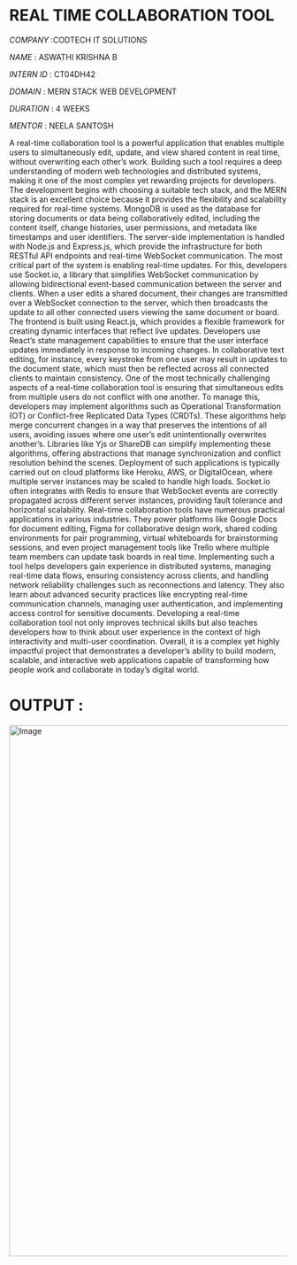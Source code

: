 # REAL TIME COLLABORATION TOOL

*COMPANY* :CODTECH IT SOLUTIONS

*NAME* : ASWATHI KRISHNA B

*INTERN ID* : CT04DH42

*DOMAIN* : MERN STACK WEB DEVELOPMENT

*DURATION* : 4 WEEKS

*MENTOR* : NEELA SANTOSH

A real-time collaboration tool is a powerful application that enables multiple users to simultaneously edit, update, and view shared content in real time, without overwriting each other’s work. Building such a tool requires a deep understanding of modern web technologies and distributed systems, making it one of the most complex yet rewarding projects for developers. The development begins with choosing a suitable tech stack, and the MERN stack is an excellent choice because it provides the flexibility and scalability required for real-time systems. MongoDB is used as the database for storing documents or data being collaboratively edited, including the content itself, change histories, user permissions, and metadata like timestamps and user identifiers. The server-side implementation is handled with Node.js and Express.js, which provide the infrastructure for both RESTful API endpoints and real-time WebSocket communication. The most critical part of the system is enabling real-time updates. For this, developers use Socket.io, a library that simplifies WebSocket communication by allowing bidirectional event-based communication between the server and clients. When a user edits a shared document, their changes are transmitted over a WebSocket connection to the server, which then broadcasts the update to all other connected users viewing the same document or board. The frontend is built using React.js, which provides a flexible framework for creating dynamic interfaces that reflect live updates. Developers use React’s state management capabilities to ensure that the user interface updates immediately in response to incoming changes. In collaborative text editing, for instance, every keystroke from one user may result in updates to the document state, which must then be reflected across all connected clients to maintain consistency. One of the most technically challenging aspects of a real-time collaboration tool is ensuring that simultaneous edits from multiple users do not conflict with one another. To manage this, developers may implement algorithms such as Operational Transformation (OT) or Conflict-free Replicated Data Types (CRDTs). These algorithms help merge concurrent changes in a way that preserves the intentions of all users, avoiding issues where one user’s edit unintentionally overwrites another’s. Libraries like Yjs or ShareDB can simplify implementing these algorithms, offering abstractions that manage synchronization and conflict resolution behind the scenes. Deployment of such applications is typically carried out on cloud platforms like Heroku, AWS, or DigitalOcean, where multiple server instances may be scaled to handle high loads. Socket.io often integrates with Redis to ensure that WebSocket events are correctly propagated across different server instances, providing fault tolerance and horizontal scalability. Real-time collaboration tools have numerous practical applications in various industries. They power platforms like Google Docs for document editing, Figma for collaborative design work, shared coding environments for pair programming, virtual whiteboards for brainstorming sessions, and even project management tools like Trello where multiple team members can update task boards in real time. Implementing such a tool helps developers gain experience in distributed systems, managing real-time data flows, ensuring consistency across clients, and handling network reliability challenges such as reconnections and latency. They also learn about advanced security practices like encrypting real-time communication channels, managing user authentication, and implementing access control for sensitive documents. Developing a real-time collaboration tool not only improves technical skills but also teaches developers how to think about user experience in the context of high interactivity and multi-user coordination. Overall, it is a complex yet highly impactful project that demonstrates a developer’s ability to build modern, scalable, and interactive web applications capable of transforming how people work and collaborate in today’s digital world.

# OUTPUT :

<img width="1910" height="960" alt="Image" src="https://github.com/user-attachments/assets/a22e3963-d681-4800-b65d-a25221741634" />

